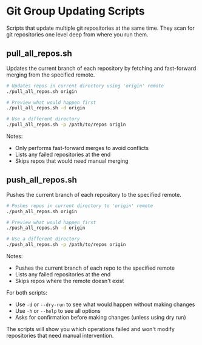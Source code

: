 # Git Group Updating Scripts

Scripts that update multiple git repositories at the same time. They scan for git repositories one level deep from where you run them.

## pull_all_repos.sh
Updates the current branch of each repository by fetching and fast-forward merging from the specified remote.

```bash
# Updates repos in current directory using 'origin' remote
./pull_all_repos.sh origin

# Preview what would happen first
./pull_all_repos.sh -d origin

# Use a different directory 
./pull_all_repos.sh -p /path/to/repos origin
```

Notes:
- Only performs fast-forward merges to avoid conflicts
- Lists any failed repositories at the end
- Skips repos that would need manual merging

## push_all_repos.sh
Pushes the current branch of each repository to the specified remote.

```bash
# Pushes repos in current directory to 'origin' remote
./push_all_repos.sh origin

# Preview what would happen first
./push_all_repos.sh -d origin

# Use a different directory
./push_all_repos.sh -p /path/to/repos origin
```

Notes:
- Pushes the current branch of each repo to the specified remote
- Lists any failed repositories at the end
- Skips repos where the remote doesn't exist

For both scripts:
- Use `-d` or `--dry-run` to see what would happen without making changes
- Use `-h` or `--help` to see all options
- Asks for confirmation before making changes (unless using dry run)

The scripts will show you which operations failed and won't modify repositories that need manual intervention.